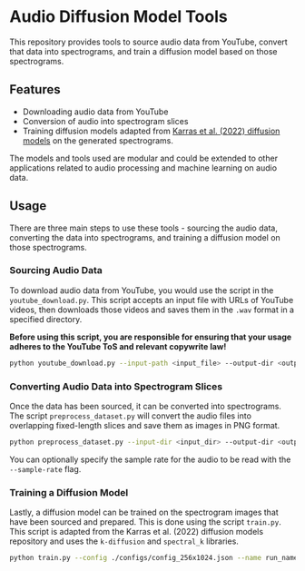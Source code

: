 # Audio Diffusion Model Tools

This repository provides tools to source audio data from YouTube, convert that data into spectrograms, and train a diffusion model based on those spectrograms. 

## Features
- Downloading audio data from YouTube
- Conversion of audio into spectrogram slices
- Training diffusion models adapted from [Karras et al. (2022) diffusion models](https://github.com/crowsonkb/k-diffusion) on the generated spectrograms.

The models and tools used are modular and could be extended to other applications related to audio processing and machine learning on audio data.

## Usage
There are three main steps to use these tools - sourcing the audio data, converting the data into spectrograms, and training a diffusion model on those spectrograms.

### Sourcing Audio Data 

To download audio data from YouTube, you would use the script in the `youtube_download.py`. This script accepts an input file with URLs of YouTube videos, then downloads those videos and saves them in the `.wav` format in a specified directory.

**Before using this script, you are responsible for ensuring that your usage adheres to the YouTube ToS and relevant copywrite law!** 

```sh
python youtube_download.py --input-path <input_file> --output-dir <output_dir>
```

### Converting Audio Data into Spectrogram Slices

Once the data has been sourced, it can be converted into spectrograms. The script `preprocess_dataset.py` will convert the audio files into overlapping fixed-length slices and save them as images in PNG format.

```sh
python preprocess_dataset.py --input-dir <input_dir> --output-dir <output_dir>
```

You can optionally specify the sample rate for the audio to be read with the `--sample-rate` flag.

### Training a Diffusion Model 

Lastly, a diffusion model can be trained on the spectrogram images that have been sourced and prepared. This is done using the script `train.py`. This script is adapted from the Karras et al. (2022) diffusion models repository and uses the `k-diffusion` and `spectral_k` libraries. 

```sh
python train.py --config ./configs/config_256x1024.json --name run_name
```
